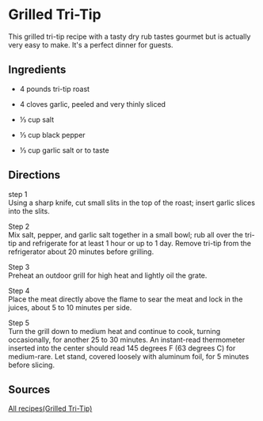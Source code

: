 # Grilled Tri-Tip
This grilled tri-tip recipe with a tasty dry rub tastes gourmet but is actually very easy to make. It's a perfect dinner for guests.


## Ingredients
- 4 pounds tri-tip roast

- 4 cloves garlic, peeled and very thinly sliced

- ⅓ cup salt

- ⅓ cup black pepper

- ⅓ cup garlic salt or to taste
## Directions
step 1<br/> 
Using a sharp knife, cut small slits in the top of the roast; insert garlic slices into the slits.<br/> 

Step 2<br/>
Mix salt, pepper, and garlic salt together in a small bowl; rub all over the tri-tip and refrigerate for at least 1 hour or up to 1 day. Remove tri-tip from the refrigerator about 20 minutes before grilling.<br/>

Step 3<br/>
Preheat an outdoor grill for high heat and lightly oil the grate.<br/> 

Step 4<br/> 
Place the meat directly above the flame to sear the meat and lock in the juices, about 5 to 10 minutes per side.<br/> 

Step 5<br/> 
Turn the grill down to medium heat and continue to cook, turning occasionally, for another 25 to 30 minutes. An instant-read thermometer inserted into the center should read 145 degrees F (63 degrees C) for medium-rare. Let stand, covered loosely with aluminum foil, for 5 minutes before slicing.<br/>

## Sources
[All recipes(Grilled Tri-Tip)](https://www.allrecipes.com/recipe/139269/grilled-tri-tip/)
